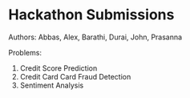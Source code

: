 # Hackathon Submissions

Authors: Abbas, Alex, Barathi, Durai, John, Prasanna

Problems:
1. Credit Score Prediction
2. Credit Card Card Fraud Detection
3. Sentiment Analysis
